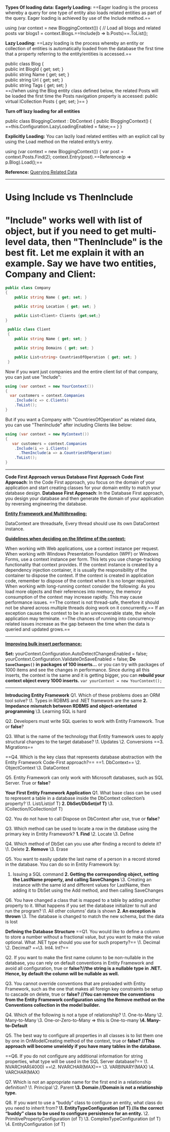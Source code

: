 **Types Of loading data:**
**Eagerly Loading:** ==Eager loading is the process whereby a query for one type of entity also loads related entities as part of the query. Eager loading is achieved by use of the Include method.==

using (var context = new BloggingContext())
{
    // Load all blogs and related posts
    var blogs1 = context.Blogs.==Include(b => b.Posts)==.ToList();

**Lazy Loading:** ==Lazy loading is the process whereby an entity or collection of entities is automatically loaded from the database the first time that a property referring to the entity/entities is accessed.==

public class Blog
{  
    public int BlogId { get; set; }  
    public string Name { get; set; }  
    public string Url { get; set; }  
    public string Tags { get; set; }  
==//when using the Blog entity class defined below, the related Posts will be loaded the first time the Posts navigation property is accessed:
    public virtual ICollection Posts { get; set; }==
}

**Turn off lazy loading for all entities**

public class BloggingContext : DbContext
{
    public BloggingContext()
    {
        ==this.Configuration.LazyLoadingEnabled = false;==
    }
}

**Explicitly Loading:** You can lazily load related entities with an explicit call by using the Load method on the related entity’s entry.

using (var context = new BloggingContext())
{
    var post = context.Posts.Find(2);
    context.Entry(post).==Reference(p => p.Blog).Load();==

**Reference:** [Querying Related Data](https://docs.microsoft.com/en-us/ef/ef6/querying/related-data)

------

# Using Include vs ThenInclude

# "Include" works well with list of object, but if you need to get multi-level data, then "ThenInclude" is the best fit. Let me explain it with an example. Say we have two entities, Company and Client:

```cs
public class Company
{
    public string Name { get; set; }

    public string Location { get; set; }

    public List<Client> Clients {get;set;}
}

 public class Client
 {
    public string Name { get; set; }

    public string Domains { get; set; }

    public List<string> CountriesOfOperation { get; set; }
 }
```

Now if you want just companies and the entire client list of that company, you can just use "Include":

```cs
using (var context = new YourContext())
{
  var customers = context.Companies
    .Include(c => c.Clients)
    .ToList();
}
```

But if you want a Company with "CountriesOfOperation" as related data, you can use "ThenInclude" after including Clients like below:

```cs
using (var context = new MyContext())
{
   var customers = context.Companies
    .Include(i => i.Clients)
      .ThenInclude(a => a.CountriesOfOperation)
    .ToList();
}
```

------

**Code First Approach versus Database First Approach**
**Code First Approach**: In the Code First approach, you focus on the domain of your application and start creating classes for your domain entity to match your database design.
**Database First Approach**: In the Database First approach, you design your database and then generate the domain of your application by reversing engineering the database.

<u>**Entity Framework and Multithreading:**</u>

DataContext are threadsafe, Every thread should use its own DataContext instance.

<u>**Guidelines when deciding on the lifetime of the context:**</u>

When working with Web applications, use a context instance per request.
When working with Windows Presentation Foundation (WPF) or Windows Forms, use a context instance per form. This lets you use change-tracking functionality that context provides.
If the context instance is created by a dependency injection container, it is usually the responsibility of the container to dispose the context.
If the context is created in application code, remember to dispose of the context when it is no longer required.
When working with long-running context consider the following:
As you load more objects and their references into memory, the memory consumption of the context may increase rapidly. This may cause performance issues.
==The context is not thread-safe, therefore it should not be shared across multiple threads doing work on it concurrently.==
If an exception causes the context to be in an unrecoverable state, the whole application may terminate.
==The chances of running into concurrency-related issues increase as the gap between the time when the data is queried and updated grows.==

------

**<u>Improving bulk insert performance:</u>**

**Set:**
yourContext.Configuration.AutoDetectChangesEnabled = false;
yourContext.Configuration.ValidateOnSaveEnabled = false;
**Do `SaveChanges()` in packages of 100 inserts...** or you can try with packages of 1000 items and see the changes in performance.
Since during all this inserts, the context is the same and it is getting bigger, you can **rebuild your context object every 1000 inserts.** `var yourContext = new YourContext();`

------

**Introducing Entity Framework**
Q1. Which of these problems does an ORM tool solve?
\1. Types in RDBMS and .NET framework are the same
**2. Impedance mismatch between RDBMS and object-orientated programming**
\3. Learning SQL is hard

Q2. Developers must write SQL queries to work with Entity Framework. True or **false**?

Q3. What is the name of the technology that Entity framework uses to apply structural changes to the target database?
\1. Updates
\2. Conversions
==3. Migrations==

==Q4. Which is the key class that represents database abstraction with the Entity Framework Code-First approach?==
==1. DbContext==
\2. ObjectContext
\3. DataContext

Q5. Entity Framework can only work with Microsoft databases, such as SQL Server. True or **false**?

**Your First Entity Framework Application**
Q1. What base class can be used to represent a table in a database inside the DbContext collection’s property?
\1. List/List(of T)
**2. DbSet/DbSet(of T)**
\3. ICollection/ICollection(of T)

Q2. You do not have to call Dispose on DbContext after use, true or **false**?

Q3. Which method can be used to locate a row in the database using the primary key in Entity Framework?
**1. Find**
\2. Locate
\3. Define

Q4. Which method of DbSet can you use after finding a record to delete it?
\1. Delete
**2. Remove**
\3. Erase

Q5. You want to easily update the last name of a person in a record stored in the database. You can do so in Entity
Framework by:
1. Issuing a SQL command
**2. Getting the corresponding object, setting the LastName property, and calling SaveChanges**
\3. Creating an instance with the same id and different values for LastName, then adding it to DbSet using the Add method, and then calling SaveChanges

Q6. You have changed a class that is mapped to a table by adding another property to it. What happens if you set the
database initializer to null and run the program?
\1. All other columns’ data is shown
**2. An exception is thrown**
\3. The database is changed to match the new schema, but the data is lost

**Defining the Database Structure**
==Q1. You would like to define a column to store a number without a fractional value, but you want to make the value optional. What .NET type should you use for such property?==
\1. Decimal
\2. Decimal?
==\3. Int4. Int?==

Q2. If you want to make the first name column to be non-nullable in the database, you can rely on default conventions in Entity Framework and avoid all configuration, true or **false?//the string is a nullable type in .NET. Hence, by default the column will be nullable as well.**

Q3. You cannot override conventions that are preloaded with Entity Framework, such as the one that makes all foreign key constraints be setup to cascade on delete, true or **false? //You can remove the conventions from the Entity Framework configuration using the Remove method on the Conventions collection in the model builder.**

Q4. Which of the following is not a type of relationship?
\1. One-to-Many
\2. Many-to-Many
\3. One-or-Zero-to-Many => this is One-to-many
**\4. Many-to-Default**

Q5. The best way to configure all properties in all classes is to list them one by one in OnModelCreating method of the
context, true or **false? //This approach will become unwieldy if you have many tables in the database.**

==Q6. If you do not configure any additional information for string properties, what type will be used in the SQL Server database?==
\1. NVARCHAR(4000)
==\2. NVARCHAR(MAX)==
\3. VARBINARY(MAX)
\4. VARCHAR(MAX)

Q7. Which is not an appropriate name for the first end in a relationship definition?
\1. Principal
\2. Parent
**\3. Domain //Domain is not a relationship type.**

Q8. If you want to use a “buddy” class to configure an entity, what class do you need to inherit from?
**\1. EntityTypeConfiguration (of T) //is the correct “buddy” class to be used to configure persistence for an entity.**
\2. PrimitivePropertyConfiguration (of T)
\3. ComplexTypeConfiguration (of T)
\4. EntityConfiguration (of T)

